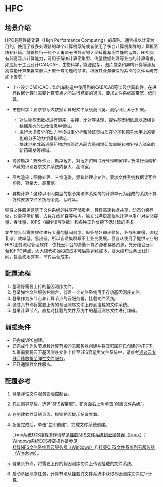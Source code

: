 # HPC<a name="sfs_01_0052"></a>

## 场景介绍<a name="section5199218591644"></a>

HPC是高性能计算（High Performance Computing）的简称。通常指以计算为目的，使用了很多处理器的单个计算机系统或者使用了多台计算机集群的计算机系统和环境。能够执行一般个人电脑无法处理的大资料量与高性能的运算。HPC具有超高浮点计算能力，可用于解决计算密集型、海量数据处理等业务的计算需求，如应用于工业设计CAD/CAE，生物科学，能源勘探，图片渲染和异构计算等涉及高性能计算集群来解决大型计算问题的领域。根据其业务特性对共享的文件系统有如下要求：

-   工业设计CAE/CAD：如汽车制造中使用到的CAE/CAD等涉及仿真软件，在进行数据计算时需要计算节点之间进行紧密的通信，要求文件系统高带宽、低时延。
-   生物科学：要求参与大数据计算的文件系统高带宽、高存储且易于扩展。
    -   对生物基因数据进行测序、拼接、比对等处理，提供基因组信息以及相关数据系统的生物信息学领域。
    -   进行大规模分子动力学模拟来分析和验证蛋白质在分子和原子水平上的变化的分子动力学模拟领域。
    -   快速地完成高通量药物虚拟筛选从而大量缩短研发周期和减少投入资金的新药研发等领域。

-   能源勘探：野外作业，勘探地质，对地质资料进行处理和解释以及进行油藏和汽藏的识别要求文件系统内存大、高带宽。
-   图片渲染：图像处理、三维渲染，频繁处理小文件，要求文件系统数据读写性能强、容量大、高带宽。
-   异构计算：这种以不同类型的指令集和体系架构的计算单元为组成的系统计算方式要求文件系统高带宽、低时延。

弹性文件服务是基于文件系统的共享存储服务，具有高速数据共享，动态分级存储，按需平滑扩展，支持在线扩容等特点，能充分满足高性能计算中用户对存储容量，吞吐量，IOPS（每秒读写次数）和各种工作负荷下低时延的需求。

某生物平台需要软件进行大量的基因测序，但业务处理步骤多，业务部署慢，流程复杂，效率低，易出错，所以自建集群跟不上业务发展。但自从使用了提供专业的HPC业务流程管理软件，依托云平台的海量计算资源和存储资源，充分结合云平台和HPC特点，大大降低初始投资成本和后期运维成本，极大缩短业务上线时间，提高使用效率，节约运营成本。

## 配置流程<a name="section652070912244"></a>

1.  整理好需要上传的基因测序文件。
2.  登录弹性文件服务控制台，创建一个文件系统用于存放基因测序文件。
3.  登录作为头节点和计算节点的云服务器，挂载文件系统。
4.  通过头节点将需要上传的基因测序文件上传到挂载的文件系统。
5.  登录计算节点，直接对挂载的文件系统中的基因测序文件进行编辑。

## 前提条件<a name="section44286645122428"></a>

-   已完成VPC创建。
-   已完成作为头节点和计算节点的云服务器创建并将其归属在已创建的VPC下。如果需要将云下基因测序文件上传至SFS容量型文件系统中，请参考[通过云专线迁移数据至弹性文件服务](通过云专线迁移.md)。
-   已开通弹性文件服务。

## 配置参考<a name="section66406365122442"></a>

1.  登录弹性文件服务管理控制台。
2.  在左侧导航栏，选择“SFS容量型”。在页面右上角单击“创建文件系统“。
3.  在创建文件系统页面，根据界面提示配置参数。
4.  配置完成后，单击“立即创建”，完成文件系统创建。

    Linux系统ECS挂载操作请参见[挂载NFS文件系统到云服务器（Linux）](https://support.huaweicloud.com/qs-sfs/zh-cn_topic_0034428728.html)；Windows系统ECS挂载操作请参见[挂载NFS文件系统到云服务器（Windows）](https://support.huaweicloud.com/qs-sfs/zh-cn_topic_0105224109.html)和[挂载CIFS文件系统到云服务器（Windows）](https://support.huaweicloud.com/qs-sfs/zh-cn_topic_0151246279.html)。

5.  登录头节点，将需要上传的基因测序文件上传到挂载的文件系统。
6.  启动基因测序任务，计算节点从挂载的文件系统中获取基因测序文件进行计算。

